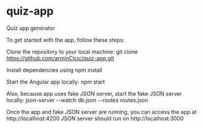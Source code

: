 # quiz-app
Quiz app generator

To get started with the app, follow these steps:

Clone the repository to your local machine: git clone https://github.com/arminCicic/quiz-app.git

Install dependencies using npm install

Start the Angular app locally: npm start

Also, because app uses fake JSON server, start the fake JSON server locally:    json-server --watch db.json --routes routes.json

Once the app and fake JSON server are running, you can access the app at http://localhost:4200
JSON server should run on http://localhost:3000
